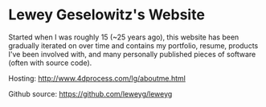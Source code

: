 # Lewey Geselowitz's Website

Started when I was roughly 15 (~25 years ago), this website has been gradually iterated on over time and contains my portfolio, resume, products I've been involved with, and many personally published pieces of software (often with source code).

Hosting: http://www.4dprocess.com/lg/aboutme.html 

Github source: https://github.com/leweyg/leweyg
